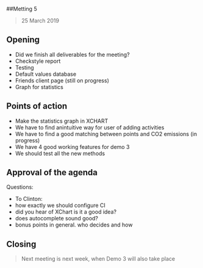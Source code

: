 ##Metting 5

>25 March 2019


## Opening


- Did we finish all deliverables for the meeting?
- Checkstyle report
- Testing
- Default values database
- Friends client page (still on progress)
- Graph for statistics


## Points of action


- Make the statistics graph in XCHART
- We have to find anintuitive way for user of adding activities
- We have to find a good matching between points and CO2 emissions (in progress)
- We have 4 good working features for demo 3
- We should test all the new methods

## Approval of the agenda

Questions:

- To Clinton:
- how exactly we should configure CI
- did you hear of XChart is it a good idea?
- does autocomplete sound good?
- bonus points in general. who decides and how

## Closing
> Next meeting is next week, when Demo 3 will also take place


